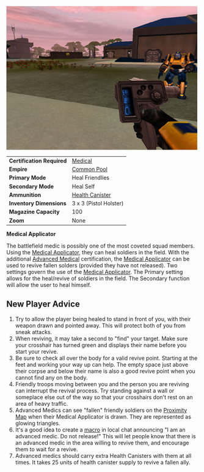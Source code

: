 ![](../images/PSScreenShot0257.jpg "PSScreenShot0257.jpg")

|                            |                                                |
| -------------------------- | ---------------------------------------------- |
| **Certification Required** | [Medical](../certifications/Medical.md)        |
| **Empire**                 | [Common Pool](../terminology/Common_Pool.md)   |
| **Primary Mode**           | Heal Friendlies                                |
| **Secondary Mode**         | Heal Self                                      |
| **Ammunition**             | [Health Canister](../items/Health_Canister.md) |
| **Inventory Dimensions**   | 3 x 3 (Pistol Holster)                         |
| **Magazine Capacity**      | 100                                            |
| **Zoom**                   | None                                           |

**Medical Applicator**

The battlefield medic is possibly one of the most coveted squad members. Using
the [Medical Applicator](Medical_Applicator.md), they can heal soldiers in the
field. With the additional
[Advanced Medical](../certifications/Advanced_Medical.md) certification, the
[Medical Applicator](Medical_Applicator.md) can be used to revive fallen solders
(provided they have not released). Two settings govern the use of the
[Medical Applicator](Medical_Applicator.md). The Primary setting allows for the
heal/revive of soldiers in the field. The Secondary function will allow the user
to heal himself.

## New Player Advice

1. Try to allow the player being healed to stand in front of you, with their
   weapon drawn and pointed away. This will protect both of you from sneak
   attacks.
2. When reviving, it may take a second to "find" your target. Make sure your
   crosshair has turned green and displays their name before you start your
   revive.
3. Be sure to check all over the body for a valid revive point. Starting at the
   feet and working your way up can help. The empty space just above their
   corpse and below their name is also a good revive point when you cannot find
   any on the body.
4. Friendly troops moving between you and the person you are reviving can
   interrupt the revival process. Try standing against a wall or someplace else
   out of the way so that your crosshairs don't rest on an area of heavy
   traffic.
5. Advanced Medics can see "fallen" friendly soldiers on the
   [Proximity Map](../terminology/Proximity_Map.md) when their Medical
   Applicator is drawn. They are represented as glowing triangles.
6. It's a good idea to create a [macro](../terminology/Macro.md) in local chat
   announcing "I am an advanced medic. Do not release!" This will let people
   know that there is an advanced medic in the area willing to revive them, and
   encourage them to wait for a revive.
7. Advanced medics should carry extra Health Canisters with them at all times.
   It takes 25 units of health canister supply to revive a fallen ally.
